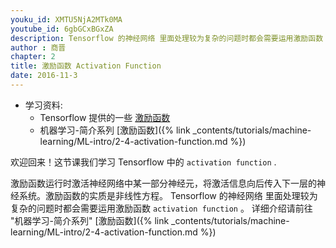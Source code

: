 ```yaml
---
youku_id: XMTU5NjA2MTk0MA
youtube_id: 6gbGCxBGxZA
description: Tensorflow 的神经网络 里面处理较为复杂的问题时都会需要运用激励函数 activation function, 影片里说到了什么是激励函数,和在 Tensorflow 中有哪些是可以直接调用的激励函数.同时也介绍了在神经网络中激励函数处在哪个位置.
author : 商晋
chapter: 2
title: 激励函数 Activation Function
date: 2016-11-3
---
```

* 学习资料:
  * Tensorflow 提供的一些 [激励函数](https://www.tensorflow.org/versions/0.6.0/api_docs/python/nn.html)
  * 机器学习-简介系列 [激励函数]({% link _contents/tutorials/machine-learning/ML-intro/2-4-activation-function.md %})

欢迎回来！这节课我们学习 Tensorflow 中的 `activation function` .

激励函数运行时激活神经网络中某一部分神经元，将激活信息向后传入下一层的神经系统。激励函数的实质是非线性方程。
Tensorflow 的神经网络 里面处理较为复杂的问题时都会需要运用激励函数 `activation function` 。
详细介绍请前往 "机器学习-简介系列" [激励函数]({% link _contents/tutorials/machine-learning/ML-intro/2-4-activation-function.md %})

